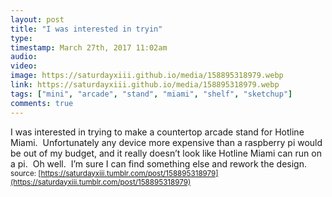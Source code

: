 ```yaml
---
layout: post
title: "I was interested in tryin"
type: 
timestamp: March 27th, 2017 11:02am
audio: 
video: 
image: https://saturdayxiii.github.io/media/158895318979.webp
link: https://saturdayxiii.github.io/media/158895318979.webp
tags: ["mini", "arcade", "stand", "miami", "shelf", "sketchup"]
comments: true
---
```

I was interested in trying to make a countertop arcade stand for Hotline Miami.  Unfortunately any device more expensive than a raspberry pi would be out of my budget, and it really doesn’t look like Hotline Miami can run on a pi.  Oh well.  I’m sure I can find something else and rework the design.
<small>source: [https://saturdayxiii.tumblr.com/post/158895318979](https://saturdayxiii.tumblr.com/post/158895318979)</small>